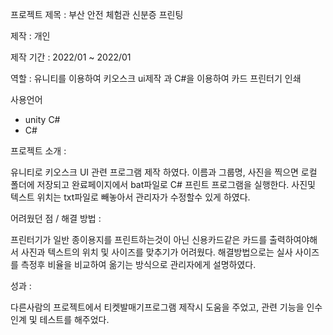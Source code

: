 프로젝트 제목 : 부산 안전 체험관 신분증 프린팅 

제작 : 개인 

제작 기간 : 2022/01 ~ 2022/01 

역할 : 유니티를 이용하여 키오스크 ui제작 과 C#을 이용하여 카드 프린터기 인쇄 


사용언어 
- unity C#
- C#

프로젝트 소개 : 

유니티로 키오스크 UI 관련 프로그램 제작 하였다.
이름과 그룹명, 사진을 찍으면 로컬 폴더에 저장되고 완료페이지에서 bat파일로 
C# 프린트 프로그램을 실행한다. 사진및 텍스트 위치는 txt파일로 빼놓아서
관리자가 수정할수 있게 하였다.

어려웠던 점 / 해결 방법 : 

프린터기가 일반 종이용지를 프린트하는것이 아닌 신용카드같은 카드를 출력하여야해서
사진과 텍스트의 위치 및 사이즈를 맞추기가 어려웠다.
해결방법으로는 실사 사이즈를 측정후 비율을 비교하여 옮기는 방식으로 관리자에게 설명하였다.

성과 : 

다른사람의 프로젝트에서 티켓발매기프로그램 제작시 도움을 주었고,
관련 기능을 인수인계 및 테스트를 해주었다.
